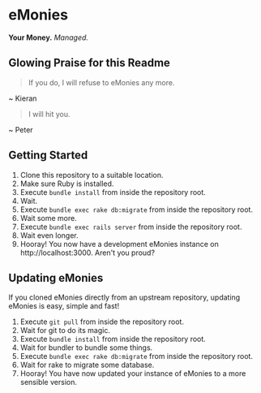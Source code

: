 eMonies
=======

**Your Money.** *Managed.*

Glowing Praise for this Readme
------------------------------

> If you do, I will refuse to eMonies any more.

~ Kieran

> I will hit you.

~ Peter

Getting Started
---------------

1. Clone this repository to a suitable location.
2. Make sure Ruby is installed.
3. Execute `bundle install` from inside the repository root.
4. Wait.
5. Execute `bundle exec rake db:migrate` from inside the repository root.
6. Wait some more.
7. Execute `bundle exec rails server` from inside the repository root.
8. Wait even longer.
9. Hooray! You now have a development eMonies instance on http://localhost:3000. Aren't you proud?

Updating eMonies
----------------

If you cloned eMonies directly from an upstream repository, updating eMonies is easy, simple and fast!

1. Execute `git pull` from inside the repository root.
2. Wait for git to do its magic.
3. Execute `bundle install` from inside the repository root.
4. Wait for bundler to bundle some things.
5. Execute `bundle exec rake db:migrate` from inside the repository root.
6. Wait for rake to migrate some database.
7. Hooray! You have now updated your instance of eMonies to a more sensible version.
